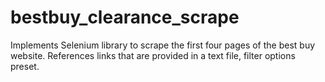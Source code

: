 # bestbuy_clearance_scrape
Implements Selenium library to scrape the first four pages of the best buy website. References links that are provided in a text file, filter options preset.
